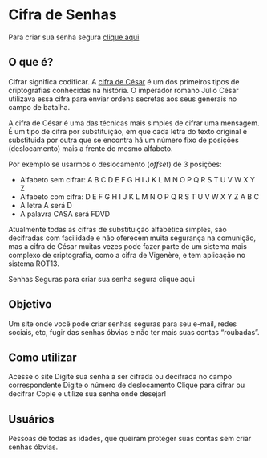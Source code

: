 # Cifra de Senhas

Para criar sua senha segura [clique aqui](https://milaroque.github.io/SAP004-cipher/src/)

## O que é?

Cifrar significa codificar. A [cifra de
César](https://pt.wikipedia.org/wiki/Cifra_de_C%C3%A9sar) é um dos primeiros
tipos de criptografias conhecidas na história. O imperador romano Júlio César
utilizava essa cifra para enviar ordens secretas aos seus generais no campo de
batalha.

A cifra de César é uma das técnicas mais simples de cifrar uma mensagem. É um
tipo de cifra por substituição, em que cada letra do texto original é
substituida por outra que se encontra há um número fixo de posições
(deslocamento) mais a frente do mesmo alfabeto.

Por exemplo se usarmos o deslocamento (_offset_) de 3 posições:

* Alfabeto sem cifrar: A B C D E F G H I J K L M N O P Q R S T U V W X Y Z
* Alfabeto com cifra:  D E F G H I J K L M N O P Q R S T U V W X Y Z A B C
* A letra A será D
* A palavra CASA será FDVD

Atualmente todas as cifras de substituição alfabética simples, são decifradas
com facilidade e não oferecem muita segurança na comunição, mas a cifra de César
muitas vezes pode fazer parte de um sistema mais complexo de criptografia, como
a cifra de Vigenère, e tem aplicação no sistema ROT13.

Senhas Seguras
para criar sua senha segura clique aqui

## Objetivo

Um site onde você pode criar senhas seguras para seu e-mail, redes sociais, etc, fugir das senhas óbvias e não ter mais suas contas “roubadas”.

## Como utilizar

Acesse o site
Digite sua senha a ser cifrada ou decifrada no campo correspondente
Digite o número de deslocamento
Clique para cifrar ou decifrar
Copie e utilize sua senha onde desejar!

## Usuários

Pessoas de todas as idades, que queiram proteger suas contas sem criar senhas óbvias.

